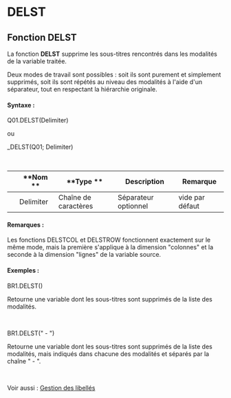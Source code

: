 # DELST

## Fonction DELST

La fonction **DELST** supprime les sous-titres rencontrés dans les modalités de la variable traitée.

Deux modes de travail sont possibles : soit ils sont purement et simplement supprimés, soit ils sont répétés au niveau des modalités à l'aide d'un séparateur, tout en respectant la hiérarchie originale.

#### Syntaxe :&nbsp;

Q01.DELST(Delimiter)

ou

\_DELST(Q01; Delimiter)

&nbsp;

| &nbsp; | **Nom ** | **Type ** | **Description** | **Remarque** |
| --- | --- | --- | --- | --- |
| &nbsp; | Delimiter | Chaîne de caractères | Séparateur optionnel | vide par défaut |


#### Remarques :

Les fonctions DELSTCOL et DELSTROW fonctionnent exactement sur le même mode, mais la première s'applique à la dimension "colonnes" et la seconde à la dimension "lignes" de la variable source.

#### Exemples :

BR1.DELST()

Retourne une variable dont les sous-titres sont supprimés de la liste des modalités.

&nbsp;

BR1.DELST(" - ")

Retourne une variable dont les sous-titres sont supprimés de la liste des modalités, mais indiqués dans chacune des modalités et séparés par la chaîne " - ".

&nbsp;

Voir aussi : [Gestion des libellés](<Gererleslibelleslestextes1.md>)
